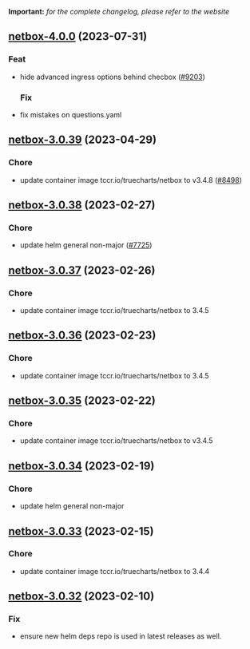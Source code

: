**Important:**
*for the complete changelog, please refer to the website*













## [netbox-4.0.0](https://github.com/truecharts/charts/compare/netbox-3.0.39...netbox-4.0.0) (2023-07-31)

### Feat

- hide advanced ingress options behind checbox ([#9203](https://github.com/truecharts/charts/issues/9203))
  
  ### Fix

- fix mistakes on questions.yaml
  
  


## [netbox-3.0.39](https://github.com/truecharts/charts/compare/netbox-3.0.38...netbox-3.0.39) (2023-04-29)

### Chore

- update container image tccr.io/truecharts/netbox to v3.4.8 ([#8498](https://github.com/truecharts/charts/issues/8498))
  
  


## [netbox-3.0.38](https://github.com/truecharts/charts/compare/netbox-3.0.37...netbox-3.0.38) (2023-02-27)

### Chore

- update helm general non-major ([#7725](https://github.com/truecharts/charts/issues/7725))
  
  


## [netbox-3.0.37](https://github.com/truecharts/charts/compare/netbox-3.0.36...netbox-3.0.37) (2023-02-26)

### Chore

- update container image tccr.io/truecharts/netbox to 3.4.5
  
  


## [netbox-3.0.36](https://github.com/truecharts/charts/compare/netbox-3.0.35...netbox-3.0.36) (2023-02-23)

### Chore

- update container image tccr.io/truecharts/netbox to 3.4.5
  
  


## [netbox-3.0.35](https://github.com/truecharts/charts/compare/netbox-3.0.34...netbox-3.0.35) (2023-02-22)

### Chore

- update container image tccr.io/truecharts/netbox to v3.4.5
  
  


## [netbox-3.0.34](https://github.com/truecharts/charts/compare/netbox-3.0.33...netbox-3.0.34) (2023-02-19)

### Chore

- update helm general non-major
  
  


## [netbox-3.0.33](https://github.com/truecharts/charts/compare/netbox-3.0.32...netbox-3.0.33) (2023-02-15)

### Chore

- update container image tccr.io/truecharts/netbox to 3.4.4
  
  


## [netbox-3.0.32](https://github.com/truecharts/charts/compare/netbox-3.0.31...netbox-3.0.32) (2023-02-10)

### Fix

- ensure new helm deps repo is used in latest releases as well.
  
  


